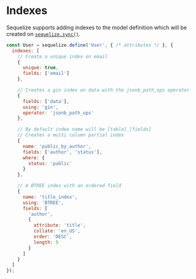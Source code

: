 # Indexes

Sequelize supports adding indexes to the model definition which will be created on [`sequelize.sync()`](../class/lib/sequelize.js~Sequelize.html#instance-method-sync).

```js
const User = sequelize.define('User', { /* attributes */ }, {
  indexes: [
    // Create a unique index on email
    {
      unique: true,
      fields: ['email']
    },

    // Creates a gin index on data with the jsonb_path_ops operator
    {
      fields: ['data'],
      using: 'gin',
      operator: 'jsonb_path_ops'
    },

    // By default index name will be [table]_[fields]
    // Creates a multi column partial index
    {
      name: 'public_by_author',
      fields: ['author', 'status'],
      where: {
        status: 'public'
      }
    },

    // A BTREE index with an ordered field
    {
      name: 'title_index',
      using: 'BTREE',
      fields: [
        'author',
        {
          attribute: 'title',
          collate: 'en_US',
          order: 'DESC',
          length: 5
        }
      ]
    }
  ]
});
```